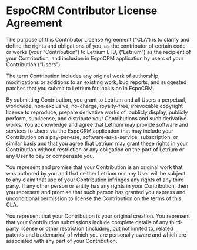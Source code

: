 # EspoCRM Contributor License Agreement

The purpose of this Contributor License Agreement (“CLA”) is to clarify and define the rights and obligations of you, as the contributor of certain code or works (your “Contribution”) to Letrium LTD, (“Letrium”) as the recipient of your Contribution, and inclusion in EspoCRM application by users of your Contribution (“Users”).

The term Contribution includes any original work of authorship, modifications or additions to an existing work, bug reports, and suggested patches that you submit to Letrium for inclusion in EspoCRM.

By submitting Contribution, you grant to Letrium and all Users a perpetual, worldwide, non-exclusive, no-charge, royalty-free, irrevocable copyright license to reproduce, prepare derivative works of, publicly display, publicly perform, sublicense, and distribute your Contributions and such derivative works. You acknowledge and agree that Letrium may provide software and services to Users via the EspoCRM application that may include your Contribution on a pay-per-use, software-as-a-service, subscription, or similar basis and that you agree that Letrium may grant these rights in your Contribution without restriction or any obligation on the part of Letrium or any User to pay or compensate you.

You represent and promise that your Contribution is an original work that was authored by you and that neither Letrium nor any User will be subject to any claim that use of your Contribution infringes any rights of any third party. If any other person or entity has any rights in your Contribution, then you represent and promise that such person has granted you express and unconditional permission to license the Contribution on the terms of this CLA.

You represent that your Contribution is your original creation. You represent that your Contribution submissions include complete details of any third-party license or other restriction (including, but not limited to, related patents and trademarks) of which you are personally aware and which are associated with any part of your Contribution.
